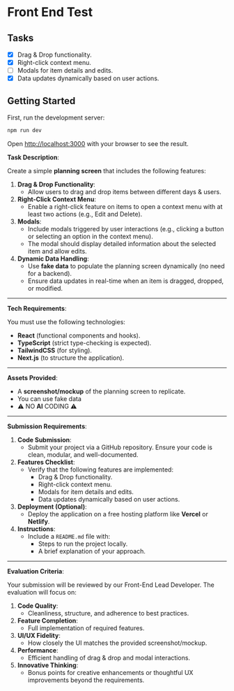 # Front End Test

## Tasks

- [X] Drag & Drop functionality.
- [X] Right-click context menu.
- [ ] Modals for item details and edits.
- [X] Data updates dynamically based on user actions.

## Getting Started

First, run the development server:

```bash
npm run dev
```

Open [http://localhost:3000](http://localhost:3000) with your browser to see the result.

**Task Description**:

Create a simple **planning screen** that includes the following features:

1. **Drag & Drop Functionality**:
    - Allow users to drag and drop items between different days & users.
2. **Right-Click Context Menu**:
    - Enable a right-click feature on items to open a context menu with at least two actions (e.g., Edit and Delete).
3. **Modals**:
    - Include modals triggered by user interactions (e.g., clicking a button or selecting an option in the context menu).
    - The modal should display detailed information about the selected item and allow edits.
4. **Dynamic Data Handling**:
    - Use **fake data** to populate the planning screen dynamically (no need for a backend).
    - Ensure data updates in real-time when an item is dragged, dropped, or modified.

---

**Tech Requirements**:

You must use the following technologies:

- **React** (functional components and hooks).
- **TypeScript** (strict type-checking is expected).
- **TailwindCSS** (for styling).
- **Next.js** (to structure the application).

---

**Assets Provided**:

- A **screenshot/mockup** of the planning screen to replicate.
- You can use fake data
- ⚠️ NO **AI** CODING ⚠️

---

**Submission Requirements**:

1. **Code Submission**:
    - Submit your project via a GitHub repository. Ensure your code is clean, modular, and well-documented.
2. **Features Checklist**:
    - Verify that the following features are implemented:
        - Drag & Drop functionality.
        - Right-click context menu.
        - Modals for item details and edits.
        - Data updates dynamically based on user actions.
3. **Deployment (Optional)**:
    - Deploy the application on a free hosting platform like **Vercel** or **Netlify**.
4. **Instructions**:
    - Include a `README.md` file with:
        - Steps to run the project locally.
        - A brief explanation of your approach.

---

**Evaluation Criteria**:

Your submission will be reviewed by our Front-End Lead Developer. The evaluation will focus on:

1. **Code Quality**:
    - Cleanliness, structure, and adherence to best practices.
2. **Feature Completion**:
    - Full implementation of required features.
3. **UI/UX Fidelity**:
    - How closely the UI matches the provided screenshot/mockup.
4. **Performance**:
    - Efficient handling of drag & drop and modal interactions.
5. **Innovative Thinking**:
    - Bonus points for creative enhancements or thoughtful UX improvements beyond the requirements.
